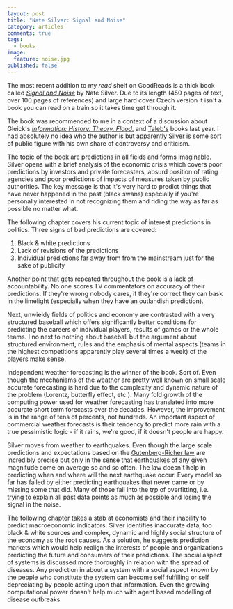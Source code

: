 ```yaml
---
layout: post
title: "Nate Silver: Signal and Noise"
category: articles
comments: true
tags:
  - books
image:
  feature: noise.jpg
published: false
---
```


The most recent addition to my _read_ shelf on GoodReads is a thick book called _[Signal and Noise](https://www.goodreads.com/book/show/22386827-sign-l-a-um)_ by Nate Silver. Due to its length (450 pages of text, over 100 pages of references) and large hard cover Czech version it isn't a book you can read on a train so it takes time get through it.

The book was recommended to me in a context of a discussion about Gleick's _[Information: History. Theory. Flood.](https://www.goodreads.com/book/show/21480796-informace)_ and
    [Taleb's](https://www.goodreads.com/author/show/21559.Nassim_Nicholas_Taleb) books last year. I had absolutely no idea who the author is but apparently [Silver](http://en.wikipedia.org/wiki/Nate_Silver) is some sort of public figure with his own share of controversy and criticism.

The topic of the book are predictions in all fields and forms imaginable. Silver opens with a brief analysis of the economic crisis which covers poor predictions by investors and private forecasters, absurd position of rating agencies and poor predictions of impacts of measures taken by public authorities. The key message is that it's very hard to predict things that have never happened in the past (black swans) especially if you're personally interested in not recognizing them and riding the way as far as possible no matter what.

 The following chapter covers his current topic of interest predictions in politics. Three signs of bad predictions are covered:

 1) Black & white predictions
 2) Lack of revisions of the predictions
 3) Individual predictions far away from from the mainstream just for the sake of publicity

Another point that gets repeated throughout the book is a lack of accountability. No one scores TV commentators on accuracy of their predictions. If they're wrong nobody cares, if they're correct they can bask in the limelight (especially when they have an outlandish prediction).

Next, unwieldy fields of politics and economy are contrasted with a very structured baseball  which offers significantly better conditions for predicting the careers of individual players, results of games or the whole teams. I no next to nothing about baseball but the argument about structured environment, rules and the emphasis of mental aspects (teams in the highest competitions apparently play several times a week) of the players make sense.

Independent weather forecasting is the winner of the book. Sort of. Even though the mechanisms of the weather are pretty well known on small scale accurate forecasting is hard due to the complexity and dynamic nature of the problem (Lorentz, butterfly effect, etc.). Many fold growth of the computing power used for weather forecasting has translated into more accurate short term forecasts over the decades. However, the improvement is in the range of tens of percents, not hundreds. An important aspect of commercial weather forecasts is their tendency to predict more rain with a true pessimistic logic - if it rains, we're good, if it doesn't people are happy.

Silver moves from weather to earthquakes. Even though the large scale predictions and expectations based on the [Gutenberg-Richer law](http://en.wikipedia.org/wiki/Gutenberg%E2%80%93Richter_law) are incredibly precise but only in the sense that earthquakes of any given magnitude come on average so and so often. The law doesn't help in predicting when and where will the next earthquake occur. Every model so far has failed by either predicting earthquakes that never came or by missing some that did. Many of those fail into the trp of overfitting, i.e. trying to explain all past data points as much as possible and losing the signal in the noise.

The following chapter takes a stab at economists and their inability to predict macroeconomic indicators. Silver identifies inaccurate data, too black & white sources and complex, dynamic and highly social structure of the economy as the root causes. As a solution, he suggests prediction markets which would help realign the interests of people and organizations predicting the future and consumers of their predictions. The social aspect of systems is discussed more thoroughly in relation with the spread of diseases. Any prediction in about a system with a social aspect known by the people who constitute the system can become self fulfilling or self depreciating by people acting upon that information. Even the growing computational power doesn't help much with agent based modelling of disease outbreaks.